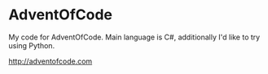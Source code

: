 # AdventOfCode

My code for AdventOfCode. Main language is C#, additionally I'd like to try using Python.

http://adventofcode.com